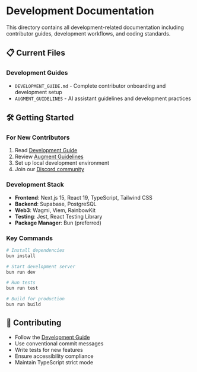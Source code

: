 # Development Documentation

This directory contains all development-related documentation including contributor guides, development workflows, and coding standards.

## 📋 Current Files

### Development Guides
- `DEVELOPMENT_GUIDE.md` - Complete contributor onboarding and development setup
- `AUGMENT_GUIDELINES` - AI assistant guidelines and development practices

## 🛠️ Getting Started

### For New Contributors
1. Read [Development Guide](./DEVELOPMENT_GUIDE.md)
2. Review [Augment Guidelines](./AUGMENT_GUIDELINES)
3. Set up local development environment
4. Join our [Discord community](https://discord.gg/formerly-incarcerated-empowerment)

### Development Stack
- **Frontend**: Next.js 15, React 19, TypeScript, Tailwind CSS
- **Backend**: Supabase, PostgreSQL
- **Web3**: Wagmi, Viem, RainbowKit
- **Testing**: Jest, React Testing Library
- **Package Manager**: Bun (preferred)

### Key Commands
```bash
# Install dependencies
bun install

# Start development server
bun run dev

# Run tests
bun run test

# Build for production
bun run build
```

## 🤝 Contributing

- Follow the [Development Guide](./DEVELOPMENT_GUIDE.md)
- Use conventional commit messages
- Write tests for new features
- Ensure accessibility compliance
- Maintain TypeScript strict mode
